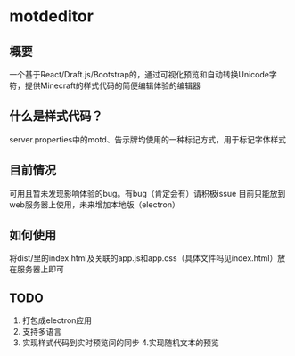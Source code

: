 # motdeditor
## 概要
一个基于React/Draft.js/Bootstrap的，通过可视化预览和自动转换Unicode字符，提供Minecraft的样式代码的简便编辑体验的编辑器
## 什么是样式代码？
  server.properties中的motd、告示牌均使用的一种标记方式，用于标记字体样式
## 目前情况
   可用且暂未发现影响体验的bug。有bug（肯定会有）请积极issue
   目前只能放到web服务器上使用，未来增加本地版（electron）
## 如何使用
   将dist/里的index.html及关联的app.js和app.css（具体文件吗见index.html）放在服务器上即可
## TODO
  1. 打包成electron应用
  2. 支持多语言
  3. 实现样式代码到实时预览间的同步
  4.实现随机文本的预览
